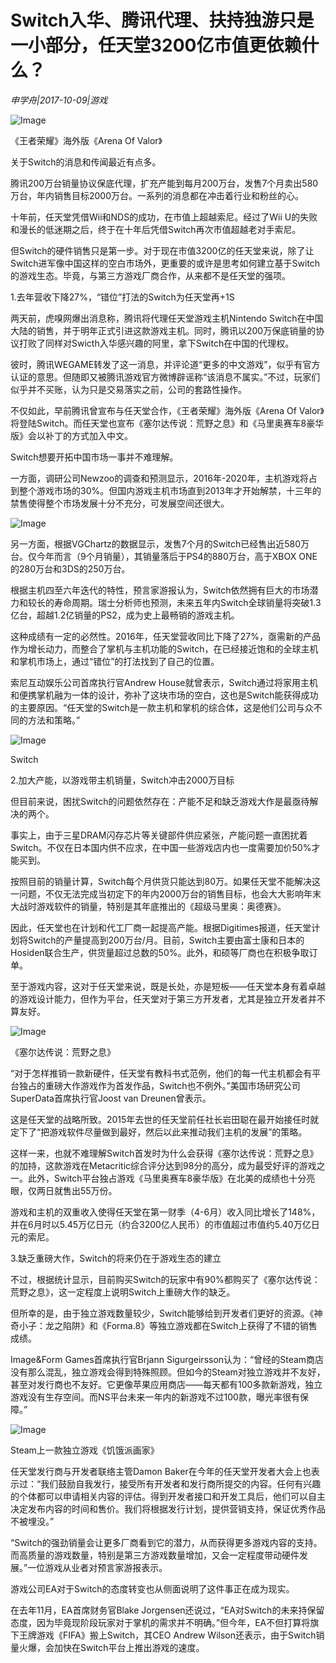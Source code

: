 # Switch入华、腾讯代理、扶持独游只是一小部分，任天堂3200亿市值更依赖什么？

*申学舟|2017-10-09|游戏*

![Image](http://p3.pstatp.com/large/3ed100040e5d659f78df)

《王者荣耀》海外版《Arena Of Valor》

关于Switch的消息和传闻最近有点多。

腾讯200万台销量协议保底代理，扩充产能到每月200万台，发售7个月卖出580万台，年内销售目标2000万台。一系列的消息都在冲击着行业和粉丝的心。

十年前，任天堂凭借Wii和NDS的成功，在市值上超越索尼。经过了Wii U的失败和漫长的低迷期之后，终于在十年后凭借Switch再次市值超越老对手索尼。

但Switch的硬件销售只是第一步。对于现在市值3200亿的任天堂来说，除了让Switch进军像中国这样的空白市场外，更重要的或许是思考如何建立基于Switch的游戏生态。毕竟，与第三方游戏厂商合作，从来都不是任天堂的强项。

1.去年营收下降27%，“错位”打法的Switch为任天堂再+1S

两天前，虎嗅网爆出消息称，腾讯将代理任天堂游戏主机Nintendo Switch在中国大陆的销售，并于明年正式引进这款游戏主机。同时，腾讯以200万保底销量的协议打败了同样对Swicth入华感兴趣的阿里，拿下Switch在中国的代理权。

彼时，腾讯WEGAME转发了这一消息，并评论道“更多的中文游戏”，似乎有官方认证的意思。但随即又被腾讯游戏官方微博辟谣称“该消息不属实。”不过，玩家们似乎并不买账，认为只是交易落实之前，公司的套路性操作。

不仅如此，早前腾讯曾宣布与任天堂合作，《王者荣耀》海外版《Arena Of Valor》将登陆Switch。而任天堂也宣布《塞尔达传说：荒野之息》和《马里奥赛车8豪华版》会以补丁的方式加入中文。

Switch想要开拓中国市场一事并不难理解。

一方面，调研公司Newzoo的调查和预测显示，2016年-2020年，主机游戏将占到整个游戏市场的30%。但国内游戏主机市场直到2013年才开始解禁，十三年的禁售使得整个市场发展十分不充分，可发展空间还很大。

![Image](http://p9.pstatp.com/large/3ed100040e5eb53970af)

另一方面，根据VGChartz的数据显示，发售7个月的Switch已经售出近580万台。仅今年而言（9个月销量），其销量落后于PS4的880万台，高于XBOX ONE的280万台和3DS的250万台。

根据主机四至六年迭代的特性，预言家游报认为，Switch依然拥有巨大的市场潜力和较长的寿命周期。瑞士分析师也预测，未来五年内Switch全球销量将突破1.3亿台，超越1.2亿销量的PS2，成为史上最畅销的游戏主机。

这种成绩有一定的必然性。2016年，任天堂营收同比下降了27%，亟需新的产品作为增长动力，而整合了掌机与主机功能的Switch，在已经接近饱和的全球主机和掌机市场上，通过“错位”的打法找到了自己的位置。

索尼互动娱乐公司首席执行官Andrew House就曾表示，Switch通过将家用主机和便携掌机融为一体的设计，弥补了这块市场的空白，这也是Switch能获得成功的主要原因。“任天堂的Switch是一款主机和掌机的综合体，这是他们公司与众不同的方法和策略。”

![Image](http://static.ylzbl.com/uploads/ueditor/php/upload/image/20171011/1507719777253511.jpeg)

Switch

2.加大产能，以游戏带主机销量，Switch冲击2000万目标

但目前来说，困扰Switch的问题依然存在：产能不足和缺乏游戏大作是最亟待解决的两个。

事实上，由于三星DRAM闪存芯片等关键部件供应紧张，产能问题一直困扰着Switch。不仅在日本国内供不应求，在中国一些游戏店内也一度需要加价50%才能买到。

按照目前的销量计算，Switch每个月供货只能达到80万。如果任天堂不能解决这一问题，不仅无法完成当初定下的年内2000万台的销售目标，也会大大影响年末大战时游戏软件的销量，特别是其年底推出的《超级马里奥：奥德赛》。

因此，任天堂也在计划和代工厂商一起提高产能。根据Digitimes报道，任天堂计划将Switch的产量提高到200万台/月。目前，Switch主要由富士康和日本的Hosiden联合生产，供货量超过总数的50%。此外，和硕等厂商也在积极争取订单。

至于游戏内容，这对于任天堂来说，既是长处，亦是短板——任天堂本身有着卓越的游戏设计能力，但作为平台，任天堂对于第三方开发者，尤其是独立开发者并不算友好。

![Image](http://p1.pstatp.com/large/3f2500028ab49ada0a0f)

《塞尔达传说：荒野之息》

“对于怎样推销一款新硬件，任天堂有教科书式范例，他们的每一代主机都会有平台独占的重磅大作游戏作为首发作品，Switch也不例外。”美国市场研究公司SuperData首席执行官Joost van Dreunen曾表示。

这是任天堂的战略所致。2015年去世的任天堂前任社长岩田聪在最开始接任时就定下了“把游戏软件尽量做到最好，然后以此来推动我们主机的发展”的策略。

这样一来，也就不难理解Switch首发时为什么会获得《塞尔达传说：荒野之息》的加持，这款游戏在Metacritic综合评分达到98分的高分，成为最受好评的游戏之一。此外，Switch平台独占游戏《马里奥赛车8豪华版》在北美的成绩也十分亮眼，仅两日就售出55万份。

游戏和主机的双重收入使得任天堂在第一财季（4-6月）收入同比增长了148%，并在6月时以5.45万亿日元（约合3200亿人民币）的市值超过市值约5.40万亿日元的索尼。

3.缺乏重磅大作，Switch的将来仍在于游戏生态的建立

不过，根据统计显示，目前购买Switch的玩家中有90%都购买了《塞尔达传说：荒野之息》，这一定程度上说明Switch上重磅大作的缺乏。

但所幸的是，由于独立游戏数量较少，Switch能够给到开发者们更好的资源。《神奇小子：龙之陷阱》和《Forma.8》等独立游戏都在Switch上获得了不错的销售成绩。

Image&Form Games首席执行官Brjann Sigurgeirsson认为：“曾经的Steam商店没有那么混乱，独立游戏会得到特殊照顾。但如今的Steam对独立游戏并不友好，甚至对发行商也不友好。它更像苹果应用商店——每天都有100多款新游戏，独立游戏没有生存空间。而NS平台未来一年内的新游戏不过100款，曝光率很有保障。”

![Image](http://p1.pstatp.com/large/3ed100040e5f3f76a484)

Steam上一款独立游戏《饥饿派画家》

任天堂发行商与开发者联络主管Damon Baker在今年的任天堂开发者大会上也表示过：“我们鼓励自我发行，接受所有开发者和发行商所提交的内容。任何有兴趣的个体都可以申请相关内容的评估。得到开发者接口和开发工具后，他们可以自主决定发布内容的时间和售价。我们将根据发行计划，提供营销支持，保证优秀作品不被埋没。”

“Switch的强劲销量会让更多厂商看到它的潜力，从而获得更多游戏内容的支持。而高质量的游戏数量，特别是第三方游戏数量增加，又会一定程度带动硬件发展。”一位游戏从业者对预言家游报表示。

游戏公司EA对于Switch的态度转变也从侧面说明了这件事正在成为现实。

在去年11月，EA首席财务官Blake Jorgensen还说过，“EA对Switch的未来持保留态度，因为毕竟现阶段玩家对于掌机的需求并不明确。”但今年，EA不但打算将旗下王牌游戏《FIFA》搬上Switch，其CEO Andrew Wilson还表示，由于Switch销量火爆，会加快在Switch平台上推出游戏的速度。

